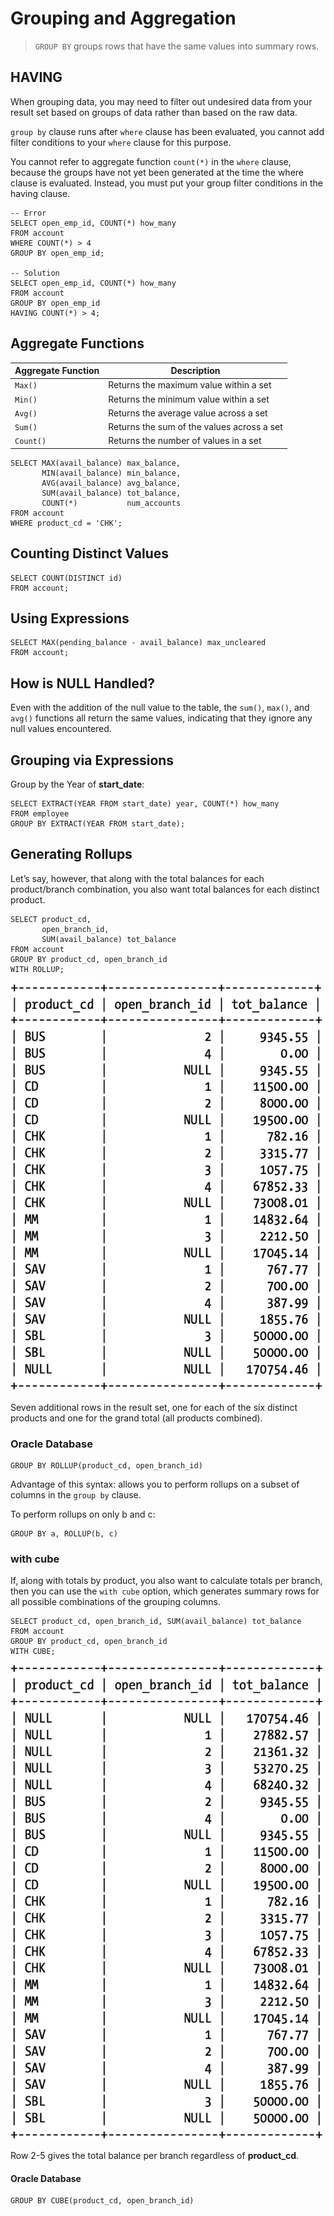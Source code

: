 # Grouping and Aggregation

> `GROUP BY` groups rows that have the same values into summary rows.

## HAVING

When grouping data, you may need to filter out undesired data from your result set based on groups of data rather than based on the raw data.

`group by` clause runs after `where` clause has been evaluated, you cannot add filter conditions to your `where` clause for this purpose.

You cannot refer to aggregate function `count(*)` in the `where` clause, because the groups have not yet been generated at the time the where clause is evaluated. Instead, you must put your group filter conditions in the having clause.

```mysql
-- Error
SELECT open_emp_id, COUNT(*) how_many
FROM account
WHERE COUNT(*) > 4
GROUP BY open_emp_id;

-- Solution
SELECT open_emp_id, COUNT(*) how_many
FROM account
GROUP BY open_emp_id
HAVING COUNT(*) > 4;
```

## Aggregate Functions

| Aggregate Function | Description                                |
| ------------------ | ------------------------------------------ |
| `Max()`            | Returns the maximum value within a set     |
| `Min()`            | Returns the minimum value within a set     |
| `Avg()`            | Returns the average value across a set     |
| `Sum()`            | Returns the sum of the values across a set |
| `Count()`          | Returns the number of values in a set      |

```mysql
SELECT MAX(avail_balance) max_balance,
       MIN(avail_balance) min_balance,
       AVG(avail_balance) avg_balance,
       SUM(avail_balance) tot_balance,
       COUNT(*)           num_accounts
FROM account
WHERE product_cd = 'CHK';
```

## Counting Distinct Values

```mysql
SELECT COUNT(DISTINCT id)
FROM account;
```

## Using Expressions

```mysql
SELECT MAX(pending_balance - avail_balance) max_uncleared
FROM account;
```

## How is NULL Handled?

Even with the addition of the null value to the table, the `sum()`, `max()`, and `avg()` functions all return the same values, indicating that they ignore any null values encountered.

## Grouping via Expressions

Group by the Year of **start_date**:

```mysql
SELECT EXTRACT(YEAR FROM start_date) year, COUNT(*) how_many
FROM employee
GROUP BY EXTRACT(YEAR FROM start_date);
```

## Generating Rollups

Let’s say, however, that along with the total balances for each product/branch combination, you also want total balances for each distinct product.

```mysql
SELECT product_cd,
       open_branch_id,
       SUM(avail_balance) tot_balance
FROM account
GROUP BY product_cd, open_branch_id
WITH ROLLUP;
```

<img src="GroupingAggregation.assets/image-20200823181800797.png" alt="image-20200823181800797" width="500" />

Seven additional rows in the result set, one for each of the six distinct products and one for the grand total (all products combined).

### Oracle Database

```mysql
GROUP BY ROLLUP(product_cd, open_branch_id)
```

Advantage of this syntax: allows you to perform rollups on a subset of columns in the `group by` clause.

To perform rollups on only b and c:

```mysql
GROUP BY a, ROLLUP(b, c)
```

### with cube

If, along with totals by product, you also want to calculate totals per branch, then you can use the `with cube` option, which generates summary rows for all possible combinations of the grouping columns.

```mysql
SELECT product_cd, open_branch_id, SUM(avail_balance) tot_balance
FROM account
GROUP BY product_cd, open_branch_id
WITH CUBE;
```

<img src="GroupingAggregation.assets/image-20200823182517074.png" alt="image-20200823182517074" width="500" />

Row 2-5 gives the total balance per branch regardless of **product_cd**.

#### Oracle Database

```mysql
GROUP BY CUBE(product_cd, open_branch_id)
```

